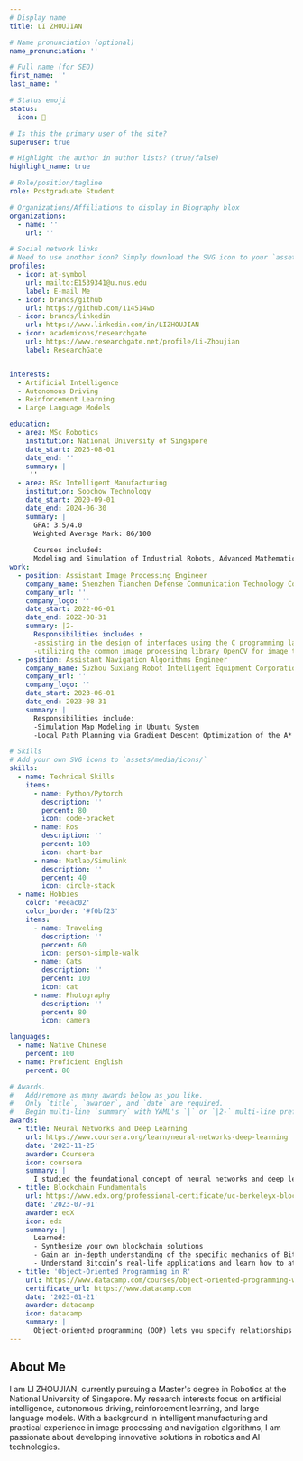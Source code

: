 ```yaml
---
# Display name
title: LI ZHOUJIAN

# Name pronunciation (optional)
name_pronunciation: ''

# Full name (for SEO)
first_name: ''
last_name: ''

# Status emoji
status:
  icon: 👋

# Is this the primary user of the site?
superuser: true

# Highlight the author in author lists? (true/false)
highlight_name: true

# Role/position/tagline
role: Postgraduate Student

# Organizations/Affiliations to display in Biography blox
organizations:
  - name: ''
    url: ''

# Social network links
# Need to use another icon? Simply download the SVG icon to your `assets/media/icons/` folder.
profiles:
  - icon: at-symbol
    url: mailto:E1539341@u.nus.edu
    label: E-mail Me
  - icon: brands/github
    url: https://github.com/114514wo
  - icon: brands/linkedin
    url: https://www.linkedin.com/in/LIZHOUJIAN
  - icon: academicons/researchgate
    url: https://www.researchgate.net/profile/Li-Zhoujian
    label: ResearchGate


interests:
  - Artificial Intelligence
  - Autonomous Driving
  - Reinforcement Learning
  - Large Language Models

education:
  - area: MSc Robotics
    institution: National University of Singapore
    date_start: 2025-08-01
    date_end: ''
    summary: |
     ''
  - area: BSc Intelligent Manufacturing
    institution: Soochow Technology
    date_start: 2020-09-01
    date_end: 2024-06-30
    summary: |
      GPA: 3.5/4.0
      Weighted Average Mark: 86/100
      
      Courses included:
      Modeling and Simulation of Industrial Robots, Advanced Mathematics I-2, Robotics, Industrial Internet, Java Programming, Intelligent Manufacturing Information System, Intelligent Sensing, Linear Algebra , Artificial Intelligence, PLC & Electric Control etc.
work:
  - position: Assistant Image Processing Engineer
    company_name: Shenzhen Tianchen Defense Communication Technology Corporation
    company_url: ''
    company_logo: ''
    date_start: 2022-06-01
    date_end: 2022-08-31
    summary: |2-
      Responsibilities includes :
      -assisting in the design of interfaces using the C programming language
      -utilizing the common image processing library OpenCV for image training.
  - position: Assistant Navigation Algorithms Engineer
    company_name: Suzhou Suxiang Robot Intelligent Equipment Corporation
    company_url: ''
    company_logo: ''
    date_start: 2023-06-01
    date_end: 2023-08-31
    summary: |
      Responsibilities include:
      -Simulation Map Modeling in Ubuntu System 
      -Local Path Planning via Gradient Descent Optimization of the A* Algorithm.

# Skills
# Add your own SVG icons to `assets/media/icons/`
skills:
  - name: Technical Skills
    items:
      - name: Python/Pytorch
        description: ''
        percent: 80
        icon: code-bracket
      - name: Ros
        description: ''
        percent: 100
        icon: chart-bar
      - name: Matlab/Simulink
        description: ''
        percent: 40
        icon: circle-stack
  - name: Hobbies
    color: '#eeac02'
    color_border: '#f0bf23'
    items:
      - name: Traveling
        description: ''
        percent: 60
        icon: person-simple-walk
      - name: Cats
        description: ''
        percent: 100
        icon: cat
      - name: Photography
        description: ''
        percent: 80
        icon: camera

languages:
  - name: Native Chinese
    percent: 100
  - name: Proficient English
    percent: 80

# Awards.
#   Add/remove as many awards below as you like.
#   Only `title`, `awarder`, and `date` are required.
#   Begin multi-line `summary` with YAML's `|` or `|2-` multi-line prefix and indent 2 spaces below.
awards:
  - title: Neural Networks and Deep Learning
    url: https://www.coursera.org/learn/neural-networks-deep-learning
    date: '2023-11-25'
    awarder: Coursera
    icon: coursera
    summary: |
      I studied the foundational concept of neural networks and deep learning. By the end, I was familiar with the significant technological trends driving the rise of deep learning; build, train, and apply fully connected deep neural networks; implement efficient (vectorized) neural networks; identify key parameters in a neural network’s architecture; and apply deep learning to your own applications.
  - title: Blockchain Fundamentals
    url: https://www.edx.org/professional-certificate/uc-berkeleyx-blockchain-fundamentals
    date: '2023-07-01'
    awarder: edX
    icon: edx
    summary: |
      Learned:
      - Synthesize your own blockchain solutions
      - Gain an in-depth understanding of the specific mechanics of Bitcoin
      - Understand Bitcoin’s real-life applications and learn how to attack and destroy Bitcoin, Ethereum, smart contracts and Dapps, and alternatives to Bitcoin’s Proof-of-Work consensus algorithm
  - title: 'Object-Oriented Programming in R'
    url: https://www.datacamp.com/courses/object-oriented-programming-with-s3-and-r6-in-r
    certificate_url: https://www.datacamp.com
    date: '2023-01-21'
    awarder: datacamp
    icon: datacamp
    summary: |
      Object-oriented programming (OOP) lets you specify relationships between functions and the objects that they can act on, helping you manage complexity in your code. This is an intermediate level course, providing an introduction to OOP, using the S3 and R6 systems. S3 is a great day-to-day R programming tool that simplifies some of the functions that you write. R6 is especially useful for industry-specific analyses, working with web APIs, and building GUIs.
---
```


## About Me

I am LI ZHOUJIAN, currently pursuing a Master's degree in Robotics at the National University of Singapore. My research interests focus on artificial intelligence, autonomous driving, reinforcement learning, and large language models. With a background in intelligent manufacturing and practical experience in image processing and navigation algorithms, I am passionate about developing innovative solutions in robotics and AI technologies.
